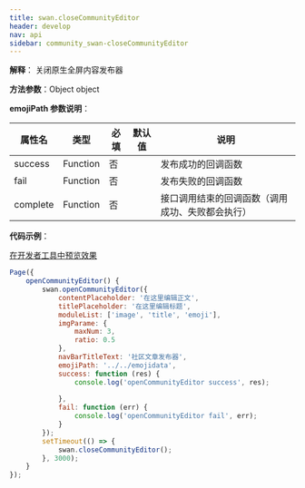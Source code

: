 ```yaml
---
title: swan.closeCommunityEditor
header: develop
nav: api
sidebar: community_swan-closeCommunityEditor
---
```

 

**解释**： 关闭原生全屏内容发布器

**方法参数**：Object object

**emojiPath 参数说明**：

|属性名 |类型  |必填 | 默认值 |说明|
|---- | ---- | ---- | ----|----|
|success  |  Function  | 否 | |发布成功的回调函数|
|fail  |  Function  | 否 | |发布失败的回调函数|
|complete  |  Function  | 否 | |接口调用结束的回调函数（调用成功、失败都会执行）|

**代码示例**：

<a href="swanide://fragment/c7b782b7267887f3a46fb23380e8c39f1574131275403" title="在开发者工具中预览效果" target="_self">在开发者工具中预览效果</a>

```js
Page({
    openCommunityEditor() {
        swan.openCommunityEditor({
            contentPlaceholder: '在这里编辑正文',
            titlePlaceholder: '在这里编辑标题',
            moduleList: ['image', 'title', 'emoji'],
            imgParame: {
                maxNum: 3,
                ratio: 0.5
            },
            navBarTitleText: '社区文章发布器',
            emojiPath: '../../emojidata',
            success: function (res) {
                console.log('openCommunityEditor success', res);
                
            },
            fail: function (err) {
                console.log('openCommunityEditor fail', err);
            }
        });
        setTimeout(() => {
            swan.closeCommunityEditor();
        }, 3000);
    }
});
```